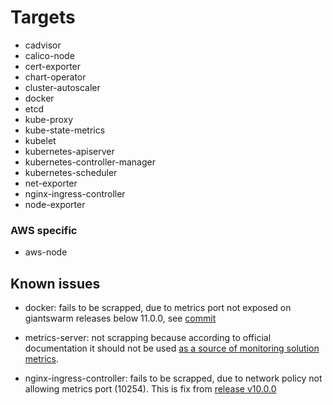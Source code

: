 # Targets

- cadvisor
- calico-node
- cert-exporter
- chart-operator
- cluster-autoscaler
- docker
- etcd
- kube-proxy
- kube-state-metrics
- kubelet
- kubernetes-apiserver
- kubernetes-controller-manager
- kubernetes-scheduler
- net-exporter
- nginx-ingress-controller
- node-exporter

### AWS specific

- aws-node

## Known issues

* docker: fails to be scrapped, due to metrics port not exposed on giantswarm releases below 11.0.0, see [commit](https://github.com/giantswarm/k8scloudconfig/commit/6ecc07e665c3e854dfa8be102a8c6446d1d9dc3c#diff-be6122463e3fe598d118a80e09254d3d)

* metrics-server: not scrapping because according to official documentation it should not be used [as a source of monitoring solution metrics](https://github.com/kubernetes-sigs/metrics-server#kubernetes-metrics-server).

* nginx-ingress-controller: fails to be scrapped, due to network policy not allowing metrics port (10254). This is fix from [release v10.0.0](https://github.com/giantswarm/releases/tree/master/aws/archived/v10.1.0)
